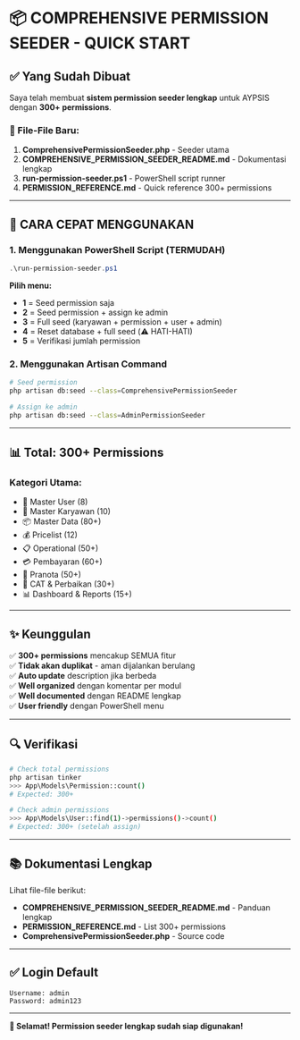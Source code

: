 # 📦 COMPREHENSIVE PERMISSION SEEDER - QUICK START

## ✅ Yang Sudah Dibuat

Saya telah membuat **sistem permission seeder lengkap** untuk AYPSIS dengan **300+ permissions**.

### 📁 File-File Baru:

1. **ComprehensivePermissionSeeder.php** - Seeder utama
2. **COMPREHENSIVE_PERMISSION_SEEDER_README.md** - Dokumentasi lengkap
3. **run-permission-seeder.ps1** - PowerShell script runner
4. **PERMISSION_REFERENCE.md** - Quick reference 300+ permissions

---

## 🚀 CARA CEPAT MENGGUNAKAN

### 1. Menggunakan PowerShell Script (TERMUDAH)

```powershell
.\run-permission-seeder.ps1
```

**Pilih menu:**

-   **1** = Seed permission saja
-   **2** = Seed permission + assign ke admin
-   **3** = Full seed (karyawan + permission + user + admin)
-   **4** = Reset database + full seed (⚠️ HATI-HATI)
-   **5** = Verifikasi jumlah permission

### 2. Menggunakan Artisan Command

```bash
# Seed permission
php artisan db:seed --class=ComprehensivePermissionSeeder

# Assign ke admin
php artisan db:seed --class=AdminPermissionSeeder
```

---

## 📊 Total: 300+ Permissions

### Kategori Utama:

-   👤 Master User (8)
-   👥 Master Karyawan (10)
-   📦 Master Data (80+)
-   💰 Pricelist (12)
-   📋 Operational (50+)
-   💳 Pembayaran (60+)
-   📄 Pranota (50+)
-   🎨 CAT & Perbaikan (30+)
-   📊 Dashboard & Reports (15+)

---

## ✨ Keunggulan

✅ **300+ permissions** mencakup SEMUA fitur  
✅ **Tidak akan duplikat** - aman dijalankan berulang  
✅ **Auto update** description jika berbeda  
✅ **Well organized** dengan komentar per modul  
✅ **Well documented** dengan README lengkap  
✅ **User friendly** dengan PowerShell menu

---

## 🔍 Verifikasi

```bash
# Check total permissions
php artisan tinker
>>> App\Models\Permission::count()
# Expected: 300+

# Check admin permissions
>>> App\Models\User::find(1)->permissions()->count()
# Expected: 300+ (setelah assign)
```

---

## 📚 Dokumentasi Lengkap

Lihat file-file berikut:

-   **COMPREHENSIVE_PERMISSION_SEEDER_README.md** - Panduan lengkap
-   **PERMISSION_REFERENCE.md** - List 300+ permissions
-   **ComprehensivePermissionSeeder.php** - Source code

---

## ✅ Login Default

```
Username: admin
Password: admin123
```

---

**🎉 Selamat! Permission seeder lengkap sudah siap digunakan!**
